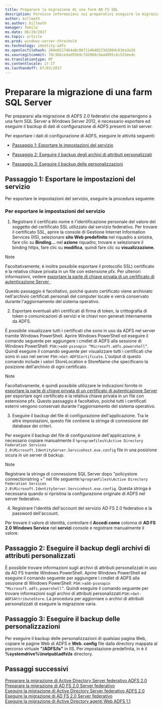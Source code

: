 ```yaml
---
title: Preparare la migrazione di una farm AD FS SQL
description: Fornisce informazioni sui preparativi eseguire la migrazione di una farm ADFS a SQL server a Windows Server 2012.
author: billmath
ms.author: billmath
manager: femila
ms.date: 06/28/2017
ms.topic: article
ms.prod: windows-server-threshold
ms.technology: identity-adfs
ms.openlocfilehash: 284e02174b4a8c06f114640223d289dc63ea3a26
ms.sourcegitcommit: 70c1b6cedad55b9c7d2068c9aa4891c6c533ee4c
ms.translationtype: MT
ms.contentlocale: it-IT
ms.lasthandoff: 07/03/2017
---
```

# <a name="prepare-to-migrate-a-sql-server-farm"></a>Preparare la migrazione di una farm SQL Server  
 Per prepararsi alla migrazione di ADFS 2.0 federativi che appartengono a una farm SQL Server a Windows Server 2012, è necessario esportare ed eseguire il backup di dati di configurazione di ADFS presenti in tali server.  
  
 Per esportare i dati di configurazione di ADFS, eseguire le attività seguenti:  
  
-   [Passaggio 1: Esportare le impostazioni del servizio](#step-1-export-service-settings)  
  
-   [Passaggio 2: Eseguire il backup degli archivi di attributi personalizzati](#step-2-back-up-custom-attribute-stores)  
  
-   [Passaggio 3: Eseguire il backup delle personalizzazioni](#step-3-back-up-webpage-customizations)  
  
## <a name="step-1-export-service-settings"></a>Passaggio 1: Esportare le impostazioni del servizio  
 Per esportare le impostazioni del servizio, eseguire la procedura seguente:  
  
### <a name="to-export-service-settings"></a>Per esportare le impostazioni del servizio  
  
1.  Registrare il certificato nome e l'identificazione personale del valore del soggetto del certificato SSL utilizzato dal servizio federativo. Per trovare il certificato SSL, aprire la console di Gestione Internet Information Services (IIS), selezionare **sito Web predefinito** nel riquadro a sinistra, fare clic su **Binding...** nel **azione** riquadro, trovare e selezionare il binding https, fare clic su **modifica**, quindi fare clic su **visualizzazione**.  
  
> [!NOTE]
>  Facoltativamente, è inoltre possibile esportare il protocollo SSL) certificato e la relativa chiave privata in un file con estensione pfx. Per ulteriori informazioni, vedere [esportare la parte di chiave privata di un certificato di autenticazione Server ](Export-the-Private-Key-Portion-of-a-Server-Authentication-Certificate.md).  
>   
>  Questo passaggio è facoltativo, poiché questo certificato viene archiviato nell'archivio certificati personali del computer locale e verrà conservato durante l'aggiornamento del sistema operativo.  
  
2.  Esportare eventuali altri certificati di firma di token, la crittografia di token o comunicazioni di servizi e le chiavi non generati internamente da ADFS.  
  
È possibile visualizzare tutti i certificati che sono in uso da ADFS nel server tramite Windows PowerShell. Aprire Windows PowerShell ed eseguire il comando seguente per aggiungere i cmdlet di ADFS alla sessione di Windows PowerShell: `PSH:>add-pssnapin “Microsoft.adfs.powershell”`. Quindi eseguire il comando seguente per visualizzare tutti i certificati che sono in uso nel server `PSH:>Get-ADFSCertificate`. L'output di questo comando include i valori StoreLocation e StoreName che specificano la posizione dell'archivio di ogni certificato.  
  
> [!NOTE]
>  Facoltativamente, è quindi possibile utilizzare le indicazioni fornite in [esportare la parte di chiave privata di un certificato di autenticazione Server](Export-the-Private-Key-Portion-of-a-Server-Authentication-Certificate.md) per esportare ogni certificato e la relativa chiave privata in un file con estensione pfx. Questo passaggio è facoltativo, poiché tutti i certificati esterni vengono conservati durante l'aggiornamento del sistema operativo.  
  
3.  Eseguire il backup del file di configurazione dell'applicazione. Tra le altre impostazioni, questo file contiene la stringa di connessione del database dei criteri.  
  
Per eseguire il backup del file di configurazione dell'applicazione, è necessario copiare manualmente il `%programfiles%\Active Directory Federation Services 2.0\Microsoft.IdentityServer.Servicehost.exe.config` file in una posizione sicura in un server di backup.  
  
> [!NOTE]
>  Registrare la stringa di connessione SQL Server dopo "policystore connectionstring =" nel file seguente:`%programfiles%\Active Directory Federation Services 2.0\Microsoft.IdentityServer.Servicehost.exe.config`. Questa stringa è necessaria quando si ripristina la configurazione originale di ADFS nel server federativo.  
  
4.  Registrare l'identità dell'account del servizio AD FS 2.0 federativo e la password dell'account.  
  
Per trovare il valore di identità, controllare il **Accedi come** colonna di **AD FS 2.0 Windows Service** nel **servizi** console e registrare manualmente il valore.  
  
## <a name="step-2-back-up-custom-attribute-stores"></a>Passaggio 2: Eseguire il backup degli archivi di attributi personalizzati  
 È possibile trovare informazioni sugli archivi di attributi personalizzati in uso da AD FS tramite Windows PowerShell. Aprire Windows PowerShell ed eseguire il comando seguente per aggiungere i cmdlet di ADFS alla sessione di Windows PowerShell: `PSH:>add-pssnapin “Microsoft.adfs.powershell”`. Quindi eseguire il comando seguente per trovare informazioni sugli archivi di attributi personalizzati:`PSH:>Get-ADFSAttributeStore`. La procedura per aggiornare o archivi di attributi personalizzati di eseguire la migrazione varia.  
  
## <a name="step-3-back-up-webpage-customizations"></a>Passaggio 3: Eseguire il backup delle personalizzazioni  
 Per eseguire il backup delle personalizzazioni di qualsiasi pagina Web, copiare le pagine Web di ADFS e **Web. config** file dalla directory mappata al percorso virtuale **"/ADFS/ls"** in IIS. Per impostazione predefinita, in è il **%systemdrive%\inetpub\adfs\ls** directory.  
  
## <a name="next-steps"></a>Passaggi successivi
 [Preparare la migrazione di Active Directory Server federativo ADFS 2.0](prepare-to-migrate-ad-fs-fed-server.md)   
 [Preparare la migrazione di AD FS 2.0 Server federativo](prepare-to-migrate-ad-fs-fed-proxy.md)   
 [Eseguire la migrazione di Active Directory Server federativo ADFS 2.0](migrate-the-ad-fs-fed-server.md)   
 [Eseguire la migrazione di AD FS 2.0 Server federativo](migrate-the-ad-fs-2-fed-server-proxy.md)   
 [Eseguire la migrazione di Active Directory agenti Web ADFS 1.1](migrate-the-ad-fs-web-agent.md)